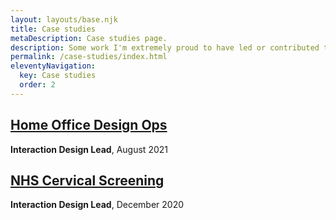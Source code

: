 ```yaml
---
layout: layouts/base.njk
title: Case studies
metaDescription: Case studies page.
description: Some work I'm extremely proud to have led or contributed to.
permalink: /case-studies/index.html
eleventyNavigation:
  key: Case studies
  order: 2
---
```


<section>


<h2><a href="/case-studies/home-office-design-ops/">Home Office Design Ops</a></h2>

**Interaction Design Lead**, August 2021

</section>


<section>
<h2><a href="/case-studies/cervical-screening/">NHS Cervical Screening</a></h2>

**Interaction Design Lead**, December 2020
</section>




